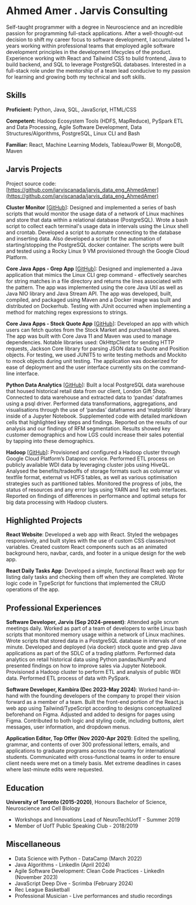 # Ahmed Amer . Jarvis Consulting

Self-taught programmer with a degree in Neuroscience and an incredible passion for programming full-stack applications. After a well-thought-out decision to shift my career focus to software development, I accumulated 1+ years working within professional teams that employed agile software development principles in the development lifecycles of the product. Experience working with React and Tailwind CSS to build frontend, Java to build backend, and SQL to leverage PostgreSQL databases. Interested in a full-stack role under the mentorship of a team lead conducive to my passion for learning and growing both my technical and soft skills.

## Skills

**Proficient:** Python, Java, SQL, JavaScript, HTML/CSS

**Competent:** Hadoop Ecosystem Tools (HDFS, MapReduce), PySpark ETL and Data Processing, Agile Software Development, Data Structures/Algorithms, PostgreSQL, Linux CLI and Bash

**Familiar:** React, Machine Learning Models, Tableau/Power BI, MongoDB, Maven

## Jarvis Projects

Project source code: [https://github.com/jarviscanada/jarvis_data_eng_AhmedAmer](https://github.com/jarviscanada/jarvis_data_eng_AhmedAmer)


**Cluster Monitor** [[GitHub](https://github.com/jarviscanada/jarvis_data_eng_AhmedAmer/tree/master/linux_sql)]: Designed and implemented a series of bash scripts that would monitor the usage data of a network of Linux machines and store that data within a relational database (PostgreSQL). Wrote a bash script to collect each terminal's usage data in intervals using the Linux shell and crontab. Developed a script to automate connecting to the database and inserting data. Also developed a script for the automation of starting/stopping the PostgreSQL docker container. The scripts were built and tested using a Rocky Linux 9 VM provisioned through the Google Cloud Platform.

**Core Java Apps - Grep App** [[GitHub](https://github.com/jarviscanada/jarvis_data_eng_AhmedAmer/tree/master/core_java/grep)]: Designed and implemented a Java application that mimics the Linux CLI grep command - effectively searches for string matches in a file directory and returns the lines associated with the pattern. The app was implemented using the core Java Util as well as Java NIO library and Java Stream API. The app was developed, built, compiled, and packaged using Maven and a Docker image was built and distributed on Dockerhub. Testing with JUnit occurred when implementing a method for matching regex expressions to strings.

**Core Java Apps - Stock Quote App** [[GitHub](https://github.com/jarviscanada/jarvis_data_eng_AhmedAmer/tree/master/core_java/jdbc)]: Developed an app with which users can fetch quotes from the Stock Market and purchase/sell shares. The app was built with Core Java 11 and Maven was used to manage dependencies. Notable libraries used: OkHttpClient for sending HTTP requests, Jackson Core library for parsing JSON data to Quote and Position objects. For testing, we used JUNIT5 to write testing methods and Mockito to mock objects during unit testing. The application was dockerized for ease of deployment and the user interface currently sits on the command-line interface.

**Python Data Analytics** [[GitHub](https://github.com/jarviscanada/jarvis_data_eng_AhmedAmer/tree/master/python_data_analytics)]: Built a local PostgreSQL data warehouse that housed historical retail data from our client, London Gift Shop. Connected to data warehouse and extracted data to ‘pandas’ dataframes using a psql driver. Performed data transformations, aggregations, and visualisations through the use of ‘pandas’ dataframes and ‘matplotlib’ library inside of a Jupyter Notebook. Supplemented code with detailed markdown cells that highlighted key steps and findings. Reported on the results of our analysis and our findings of RFM segmentation. Results showed key customer demographics and how LGS could increase their sales potential by tapping into these demographics.

**Hadoop** [[GitHub](https://github.com/jarviscanada/jarvis_data_eng_AhmedAmer/tree/master/hadoop)]: Provisioned and configured a Hadoop cluster through Google Cloud Platform’s Dataproc service. Performed ETL process on publicly available WDI data by leveraging cluster jobs using HiveQL. Analysed the benefits/tradeoffs of storage formats such as columnar vs textfile format, external vs HDFS tables, as well as various optimisation strategies such as partitioned tables. Monitored the progress of jobs, the status of resources and any error logs using YARN and Tez web interfaces. Reported on findings of differences in performance and optimal setups for big data processing with Hadoop clusters.


## Highlighted Projects
**React Website**: Developed a web app with React. Styled the webpages responsively, and built styles with the use of custom CSS classes/root variables. Created custom React components such as an animated background hero, navbar, cards, and footer in a unique design for the web app.

**React Daily Tasks App**: Developed a simple, functional React web app for listing daily tasks and checking them off when they are completed. Wrote logic code in TypeScript for functions that implemented the CRUD operations of the app.


## Professional Experiences

**Software Developer, Jarvis (Sep 2024-present)**: Attended agile scrum meetings daily. Worked as part of a team of developers to write Linux bash scripts that monitored memory usage within a network of Linux machines. Wrote scripts that stored data in a PostgreSQL database in intervals of one minute. Developed and deployed (via docker) stock quote and grep Java applications as part of the SDLC of a trading platform. Performed data analytics on retail historical data using Python pandas/NumPy and presented findings on how to improve sales via Jupyter Notebook. Provisioned a Hadoop cluster to perform ETL and analysis of public WDI data. Performed ETL process of data with PySpark.

**Software Developer, Kambira (Dec 2023-May 2024)**: Worked hand-in-hand with the founding developers of the company to propel their vision forward as a member of a team. Built the front-end portion of the React.js web app using Tailwind/TypeScript according to designs conceptualized beforehand on Figma. Adjusted and added to designs for pages using Figma. Contributed to both logic and styling code, including buttons, alert messages, user information, and dropdown menus.

**Application Editor, Top Offer (Nov 2020-Apr 2021)**: Edited the spelling, grammar, and contents of over 300 professional letters, emails, and applications to graduate programs across the country for international students. Communicated with cross-functional teams in order to ensure client needs were met on a timely basis. Met extreme deadlines in cases where last-minute edits were requested.


## Education
**University of Toronto (2015-2020)**, Honours Bachelor of Science, Neuroscience and Cell Biology
- Workshops and Innovations Lead of NeuroTechUofT - Summer 2019
- Member of UofT Public Speaking Club - 2018/2019


## Miscellaneous
- Data Science with Python - DataCamp (March 2022)
- Java Algorithms - LinkedIn (April 2024)
- Agile Software Development: Clean Code Practices - LinkedIn (November 2023)
- JavaScript Deep Dive - Scrimba (February 2024)
- Rec League Basketball
- Professional Musician - Live performances and studio recordings
